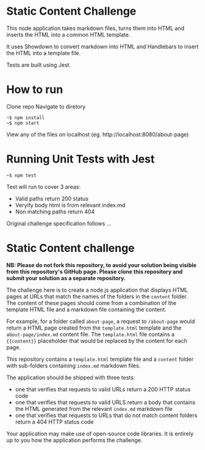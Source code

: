 # Static Content Challenge

This node application takes markdown files, turns them into HTML and inserts the HTML into a common HTML template.

It uses Showdown to convert markdown into HTML and Handlebars to insert the HTML into a template file.

Tests are built using Jest.

# How to run

Clone repo
Navigate to diretory

```console
~$ npm install
~$ npm start
```

View any of the files on localhost (eg. http://localhost:8080/about-page)

# Running Unit Tests with Jest

```console
~$ npm test
```

Test will run to cover 3 areas:

- Valid paths return 200 status
- Veryify body html is from relevant index.md
- Non matching paths return 404

Original challenge specification follows ...

# Static Content challenge

**NB: Please do not fork this repository, to avoid your solution being visible from this repository's GitHub page. Please clone this repository and submit your solution as a separate repository.**

The challenge here is to create a node.js application that displays HTML pages at URLs that match the names of the folders in the `content` folder. The content of these pages should come from a combination of the template HTML file and a markdown file containing the content.

For example, for a folder called `about-page`, a request to `/about-page` would return a HTML page created from the `template.html` template and the `about-page/index.md` content file. The `template.html` file contains a `{{content}}` placeholder that would be replaced by the content for each page.

This repository contains a `template.html` template file and a `content` folder with sub-folders containing `index.md` markdown files.

The application should be shipped with three tests:

- one that verifies that requests to valid URLs return a 200 HTTP status code
- one that verifies that requests to valid URLS return a body that contains the HTML generated from the relevant `index.md` markdown file
- one that verifies that requests to URLs that do not match content folders return a 404 HTTP status code

Your application may make use of open-source code libraries. It is entirely up to you how the application performs the challenge.
